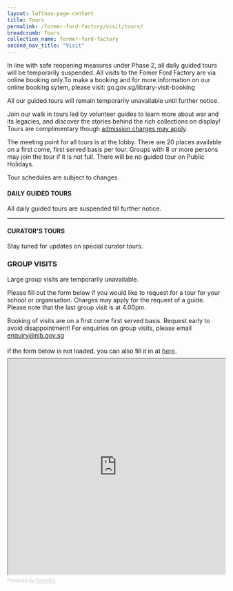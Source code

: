 ```yaml
---
layout: leftnav-page-content
title: Tours
permalink: /former-ford-factory/visit/tours/
breadcrumb: Tours
collection_name: former-ford-factory
second_nav_title: "Visit"
---
```


In line with safe reopening measures under Phase 2, all daily guided tours will be temporarily suspended. All visits to the Fomer Ford Factory are via online booking only.To make a booking and for more information on our online booking sytem, please visit: go.gov.sg/library-visit-booking

All our guided tours will remain temporarily unavailable until further notice.

Join our walk in tours led by volunteer guides to learn more about war and its legacies, and discover the stories behind the rich collections on display! Tours are complimentary though [admission charges may apply](/former-ford-factory/visit/opening-hours/).

The meeting point for all tours is at the lobby. There are 20 places available on a first come, first served basis per tour. Groups with 8 or more persons may join the tour if it is not full. There will be no guided tour on Public Holidays. 

Tour schedules are subject to changes.

#### DAILY GUIDED TOURS

All daily guided tours are suspended till further notice.



------

#### CURATOR'S TOURS

Stay tuned for updates on special curator tours.



### GROUP VISITS

Large group visits are temporarily unavailable. 

Please fill out the form below if you would like to request for a tour for your school or organisation. Charges may apply for the request of a guide.
Please note that the last group visit is at 4.00pm.

Booking of visits are on a first come first served basis. Request early to avoid disappointment! For enquiries on group visits, please email [enquiry@nlb.gov.sg](mailto:enquiry@nlb.gov.sg)

<div style="font-family:Sans-Serif;font-size:15px;color:#000;opacity:0.9;padding-top:5px;padding-bottom:8px">If the form below is not loaded, you can also fill it in at <a href="https://form.gov.sg/5dcd0b0eb6092f0012f832f0">here</a>.</div>
<!-- Change the width and height values to suit you best -->
<iframe id="iframe" src="https://form.gov.sg/5dcd0b0eb6092f0012f832f0" style="width:100%;height:500px"></iframe>
<div style="font-family:Sans-Serif;font-size:12px;color:#999;opacity:0.5;padding-top:5px">Powered by <a href="https://form.gov.sg" style="color: #999">FormSG</a></div>
